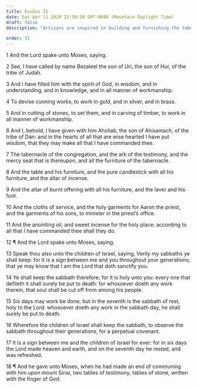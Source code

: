 ```yaml
---
title: Exodus 31
date: Sat Apr 11 2020 22:50:58 GMT-0600 (Mountain Daylight Time)
draft: false
description: "Artisans are inspired in building and furnishing the tabernacle—Israel is commanded to keep the Lord’s Sabbaths—The death penalty is decreed for Sabbath desecration—Moses receives the stone tablets."

order: 31
---
```

    
1 And the Lord spake unto Moses, saying.

2 See, I have called by name Bezaleel the son of Uri, the son of Hur, of the tribe of Judah.

3 And I have filled him with the spirit of God, in wisdom, and in understanding, and in knowledge, and in all manner of workmanship.

4 To devise cunning works, to work in gold, and in silver, and in brass.

5 And in cutting of stones, to set them, and in carving of timber, to work in all manner of workmanship.

6 And I, behold, I have given with him Aholiab, the son of Ahisamach, of the tribe of Dan: and in the hearts of all that are wise hearted I have put wisdom, that they may make all that I have commanded thee.

7 The tabernacle of the congregation, and the ark of the testimony, and the mercy seat that is thereupon, and all the furniture of the tabernacle.

8 And the table and his furniture, and the pure candlestick with all his furniture, and the altar of incense.

9 And the altar of burnt offering with all his furniture, and the laver and his foot.

10 And the cloths of service, and the holy garments for Aaron the priest, and the garments of his sons, to minister in the priest’s office.

11 And the anointing oil, and sweet incense for the holy place: according to all that I have commanded thee shall they do.

12 ¶ And the Lord spake unto Moses, saying.

13 Speak thou also unto the children of Israel, saying, Verily my sabbaths ye shall keep: for it is a sign between me and you throughout your generations; that ye may know that I am the Lord that doth sanctify you.

14 Ye shall keep the sabbath therefore; for it is holy unto you: every one that defileth it shall surely be put to death: for whosoever doeth any work therein, that soul shall be cut off from among his people.

15 Six days may work be done; but in the seventh is the sabbath of rest, holy to the Lord: whosoever doeth any work in the sabbath day, he shall surely be put to death.

16 Wherefore the children of Israel shall keep the sabbath, to observe the sabbath throughout their generations, for a perpetual covenant.

17 It is a sign between me and the children of Israel for ever: for in six days the Lord made heaven and earth, and on the seventh day he rested, and was refreshed.

18 ¶ And he gave unto Moses, when he had made an end of communing with him upon mount Sinai, two tables of testimony, tables of stone, written with the finger of God.
